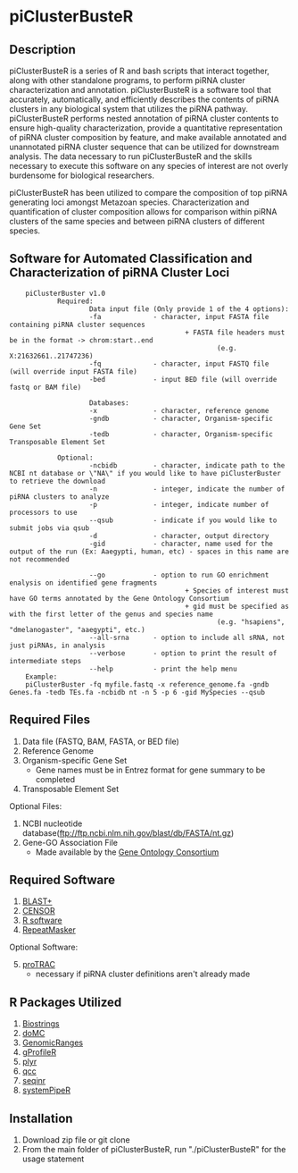 piClusterBusteR
===============
Description
-----------
piClusterBusteR is a series of R and bash scripts that interact together, along with other standalone programs, to perform piRNA cluster characterization and annotation.  piClusterBusteR is a software tool that accurately, automatically, and efficiently describes the contents of piRNA clusters in any biological system that utilizes the piRNA pathway.  piClusterBusteR performs nested annotation of piRNA cluster contents to ensure high-quality characterization, provide a quantitative representation of piRNA cluster composition by feature, and make available annotated and unannotated piRNA cluster sequence that can be utilized for downstream analysis. The data necessary to run piClusterBusteR and the skills necessary to execute this software on any species of interest are not overly burdensome for biological researchers.

piClusterBusteR has been utilized to compare the composition of top piRNA generating loci amongst Metazoan species.  Characterization and quantification of cluster composition allows for comparison within piRNA clusters of the same species and between piRNA clusters of different species. 

Software for Automated Classification and Characterization of piRNA Cluster Loci
--------------------------------------------------------------------------------

        piClusterBuster v1.0
                Required:
                        Data input file (Only provide 1 of the 4 options):
                        -fa             - character, input FASTA file containing piRNA cluster sequences
                                                + FASTA file headers must be in the format -> chrom:start..end
                                                        (e.g. X:21632661..21747236)
                        -fq             - character, input FASTQ file (will override input FASTA file)
                        -bed            - input BED file (will override fastq or BAM file)

                        Databases:
                        -x              - character, reference genome
                        -gndb           - character, Organism-specific Gene Set
                        -tedb           - character, Organism-specific Transposable Element Set

                Optional:
                        -ncbidb         - character, indicate path to the NCBI nt database or \"NA\" if you would like to have piClusterBuster to retrieve the download
                        -n              - integer, indicate the number of piRNA clusters to analyze
                        -p              - integer, indicate number of processors to use
                        --qsub          - indicate if you would like to submit jobs via qsub
                        -d              - character, output directory
                        -gid            - character, name used for the output of the run (Ex: Aaegypti, human, etc) - spaces in this name are not recommended

                        --go            - option to run GO enrichment enalysis on identified gene fragments
                                                + Species of interest must have GO terms annotated by the Gene Ontology Consortium
                                                + gid must be specified as with the first letter of the genus and species name
                                                        (e.g. "hsapiens", "dmelanogaster", "aaegypti", etc.)
                        --all-srna      - option to include all sRNA, not just piRNAs, in analysis
                        --verbose       - option to print the result of intermediate steps
                        --help          - print the help menu
        Example:
        piClusterBuster -fq myfile.fastq -x reference_genome.fa -gndb Genes.fa -tedb TEs.fa -ncbidb nt -n 5 -p 6 -gid MySpecies --qsub
        
Required Files
--------------
1. Data file (FASTQ, BAM, FASTA, or BED file)
2. Reference Genome
3. Organism-specific Gene Set
	- Gene names must be in Entrez format for gene summary to be completed
4. Transposable Element Set

Optional Files:
1. NCBI nucleotide database(ftp://ftp.ncbi.nlm.nih.gov/blast/db/FASTA/nt.gz)
2. Gene-GO Association File
	- Made available by the [Gene Ontology Consortium](http://geneontology.org/page/download-annotations)

Required Software
-----------------
1. [BLAST+](https://blast.ncbi.nlm.nih.gov/Blast.cgi?PAGE_TYPE=BlastDocs&DOC_TYPE=Download)
2. [CENSOR](http://www.girinst.org/downloads/software/censor/)
3. [R software](https://www.r-project.org/)
4. [RepeatMasker](http://www.repeatmasker.org/RMDownload.html)

Optional Software:

5. [proTRAC](http://www.smallrnagroup.uni-mainz.de/software.html)
	- necessary if piRNA cluster definitions aren't already made

R Packages Utilized
-------------------
1. [Biostrings](https://bioconductor.org/packages/release/bioc/html/Biostrings.html)
2. [doMC](https://cran.r-project.org/web/packages/doMC/index.html)
3. [GenomicRanges](https://bioconductor.org/packages/release/bioc/html/GenomicRanges.html)
4. [gProfileR](https://cran.r-project.org/web/packages/gProfileR/gProfileR.pdf)
5. [plyr](https://cran.r-project.org/web/packages/plyr/plyr.pdf)
6. [qcc](https://cran.r-project.org/web/packages/qcc/qcc.pdf)
7. [seqinr](http://seqinr.r-forge.r-project.org/)
8. [systemPipeR](https://bioconductor.org/packages/release/bioc/html/systemPipeR.html)

Installation
------------
1. Download zip file or git clone
2. From the main folder of piClusterBusteR, run "./piClusterBusteR" for the usage statement
